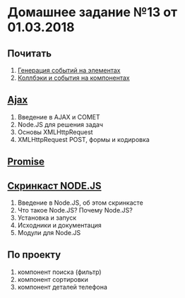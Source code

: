 # Домашнее задание №13 от 01.03.2018

## Почитать
1. [Генерация событий на элементах](https://learn.javascript.ru/dispatch-events)
2. [Коллбэки и события на компонентах](https://learn.javascript.ru/custom-events)

## [Ajax](https://learn.javascript.ru/ajax)
1. Введение в AJAX и COMET
2. Node.JS для решения задач
3. Основы XMLHttpRequest
4. XMLHttpRequest POST, формы и кодировка

## [Promise](https://learn.javascript.ru/promise)

## [Скринкаст NODE.JS](https://learn.javascript.ru/screencast/nodejs)
1. Введение в Node.JS, об этом скринкасте
2. Что такое Node.JS? Почему Node.JS?
3. Установка и запуск
4. Исходники и документация
5. Модули для Node.JS

## По проекту
1) компонент поиска (фильтр)
2) компонент сортировки
3) компонент деталей телефона